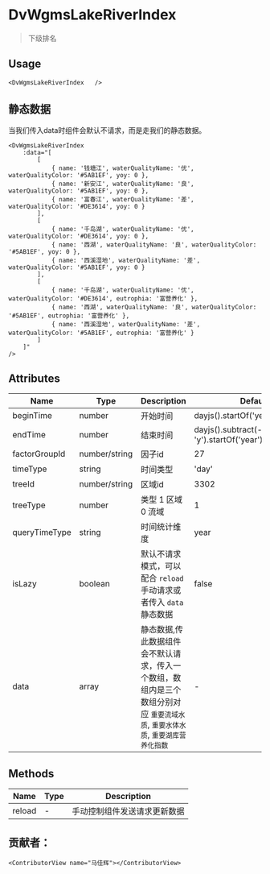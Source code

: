 
# DvWgmsLakeRiverIndex 

> 下级排名

## Usage

```vue
<DvWgmsLakeRiverIndex   />
```
## 静态数据
当我们传入data时组件会默认不请求，而是走我们的静态数据。
```vue
<DvWgmsLakeRiverIndex 
    :data="[
        [
            { name: '钱塘江', waterQualityName: '优', waterQualityColor: '#5AB1EF', yoy: 0 },
            { name: '新安江', waterQualityName: '良', waterQualityColor: '#5AB1EF', yoy: 0 },
            { name: '富春江', waterQualityName: '差', waterQualityColor: '#DE3614', yoy: 0 }
        ],
        [
            { name: '千岛湖', waterQualityName: '优', waterQualityColor: '#DE3614', yoy: 0 },
            { name: '西湖', waterQualityName: '良', waterQualityColor: '#5AB1EF', yoy: 0 },
            { name: '西溪湿地', waterQualityName: '差', waterQualityColor: '#5AB1EF', yoy: 0 }
        ],
        [
            { name: '千岛湖', waterQualityName: '优', waterQualityColor: '#DE3614', eutrophia: '富营养化' },
            { name: '西湖', waterQualityName: '良', waterQualityColor: '#5AB1EF', eutrophia: '富营养化' },
            { name: '西溪湿地', waterQualityName: '差', waterQualityColor: '#5AB1EF', eutrophia: '富营养化' }
        ]
    ]"    
/>
```


## Attributes

| Name | Type   | Description | Default |
| --- |--------|-------------|-------------|
| beginTime | number | 开始时间| dayjs().startOf('year').valueOf() |
| endTime | number | 结束时间| dayjs().subtract(-1, 'y').startOf('year').valueOf() |
| factorGroupId | number/string | 因子id| 27 |
| timeType | string | 时间类型 | 'day' |
| treeId | number/string | 区域id| 3302 |
| treeType | number | 类型 1 区域 0 流域| 1 |
| queryTimeType | string |  时间统计维度 | year |
| isLazy | boolean |  默认不请求模式，可以配合 `reload` 手动请求或者传入 `data` 静态数据 | false |
| data | array |   静态数据,传此数据组件会不默认请求，传入一个数组，数组内是三个数组分别对应 `重要流域水质`, `重要水体水质`, `重要湖库营养化指数` | - |


## Methods

| Name | Type | Description |
| --- | --- |-------------|
| reload | - | 手动控制组件发送请求更新数据      |



## 贡献者：

```vue
<ContributorView name="马佳辉"></ContributorView>
```


